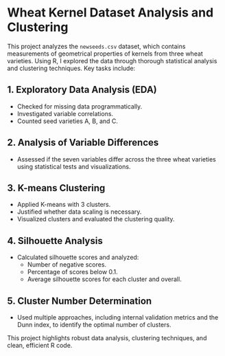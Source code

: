 # Wheat Kernel Dataset Analysis and Clustering

This project analyzes the `newseeds.csv` dataset, which contains measurements of geometrical properties of kernels from three wheat varieties. Using R, I explored the data through thorough statistical analysis and clustering techniques. Key tasks include:

## 1. Exploratory Data Analysis (EDA)
- Checked for missing data programmatically.
- Investigated variable correlations.
- Counted seed varieties A, B, and C.

## 2. Analysis of Variable Differences
- Assessed if the seven variables differ across the three wheat varieties using statistical tests and visualizations.

## 3. K-means Clustering
- Applied K-means with 3 clusters.
- Justified whether data scaling is necessary.
- Visualized clusters and evaluated the clustering quality.

## 4. Silhouette Analysis
- Calculated silhouette scores and analyzed:
  - Number of negative scores.
  - Percentage of scores below 0.1.
  - Average silhouette scores for each cluster and overall.

## 5. Cluster Number Determination
- Used multiple approaches, including internal validation metrics and the Dunn index, to identify the optimal number of clusters.

This project highlights robust data analysis, clustering techniques, and clean, efficient R code.
